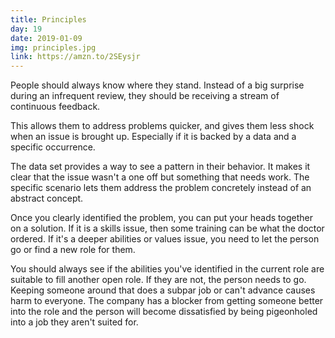 ```yaml
---
title: Principles
day: 19
date: 2019-01-09
img: principles.jpg
link: https://amzn.to/2SEysjr
---
```


People should always know where they stand. Instead of a big surprise during an
infrequent review, they should be receiving a stream of continuous feedback.

This allows them to address problems quicker, and gives them less
shock when an issue is brought up. Especially if it is backed by a data and
a specific occurrence.

The data set provides a way to see a pattern in their behavior. It makes it
clear that the issue wasn't a one off but something that needs work. The
specific scenario lets them address the problem concretely instead of an
abstract concept.

Once you clearly identified the problem, you can put your heads together on
a solution. If it is a skills issue, then some training can be what
the doctor ordered. If it's a deeper abilities or values issue, you need to
let the person go or find a new role for them.

You should always see if the abilities you've identified in the current role
are suitable to fill another open role. If they are not, the person needs to
go. Keeping someone around that does a subpar job or can't advance causes harm
to everyone. The company has a blocker from getting someone better into the
role and the person will become dissatisfied by being pigeonholed into a job
they aren't suited for.
